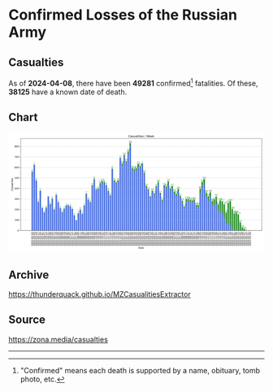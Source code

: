 
# Confirmed Losses of the Russian Army

## Casualties

As of **2024-04-08**, there have been **49281** confirmed[^1] fatalities.
Of these, **38125** have a known date of death.

## Chart

![7-Day Intervals Bar Chart](./docs/7days.svg)

## Archive

https://thunderquack.github.io/MZCasualitiesExtractor

## Source

https://zona.media/casualties

---

[^1]: "Confirmed" means each death is supported by a name, obituary, tomb photo, etc.

